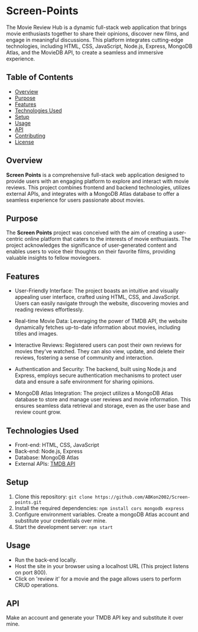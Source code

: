 # Screen-Points
The Movie Review Hub is a dynamic full-stack web application that brings movie enthusiasts together to share their opinions, discover new films, and engage in meaningful discussions. This platform integrates cutting-edge technologies, including HTML, CSS, JavaScript, Node.js, Express, MongoDB Atlas, and the MovieDB API, to create a seamless and immersive experience.

## Table of Contents

- [Overview](#overview)
- [Purpose](#purpose)
- [Features](#features)
- [Technologies Used](#technologies-used)
- [Setup](#setup)
- [Usage](#usage)
- [API](#api)
- [Contributing](#contributing)
- [License](#license)

## Overview

**Screen Points** is a comprehensive full-stack web application designed to provide users with an engaging platform to explore and interact with movie reviews. This project combines frontend and backend technologies, utilizes external APIs, and integrates with a MongoDB Atlas database to offer a seamless experience for users passionate about movies.

## Purpose
The **Screen Points** project was conceived with the aim of creating a user-centric online platform that caters to the interests of movie enthusiasts. The project acknowledges the significance of user-generated content and enables users to voice their thoughts on their favorite films, providing valuable insights to fellow moviegoers.

## Features
* User-Friendly Interface: The project boasts an intuitive and visually appealing user interface, crafted using HTML, CSS, and JavaScript. Users can easily navigate through the website, discovering movies and reading reviews effortlessly.

* Real-time Movie Data: Leveraging the power of TMDB API, the website dynamically fetches up-to-date information about movies, including titles and images.

* Interactive Reviews: Registered users can post their own reviews for movies they've watched. They can also view, update, and delete their reviews, fostering a sense of community and interaction.

* Authentication and Security: The backend, built using Node.js and Express, employs secure authentication mechanisms to protect user data and ensure a safe environment for sharing opinions.

* MongoDB Atlas Integration: The project utilizes a MongoDB Atlas database to store and manage user reviews and movie information. This ensures seamless data retrieval and storage, even as the user base and review count grow.

## Technologies Used

- Front-end: HTML, CSS, JavaScript
- Back-end: Node.js, Express
- Database: MongoDB Atlas
- External APIs: [TMDB API](https://developer.themoviedb.org/reference/intro/getting-started)

## Setup

1. Clone this repository: `git clone https://github.com/ABKon2002/Screen-points.git`
2. Install the required dependencies: `npm install cors mongodb express`
3. Configure environment variables. Create a mongoDB Atlas account and substitute your credentials over mine.
4. Start the development server: `npm start`

## Usage

- Run the back-end locally.
- Host the site in your browser using a localhost URL (This project listens on port 800).
- Click on 'review it' for a movie and the page allows users to perform CRUD operations.

## API

Make an account and generate your TMDB API key and substitute it over mine.

